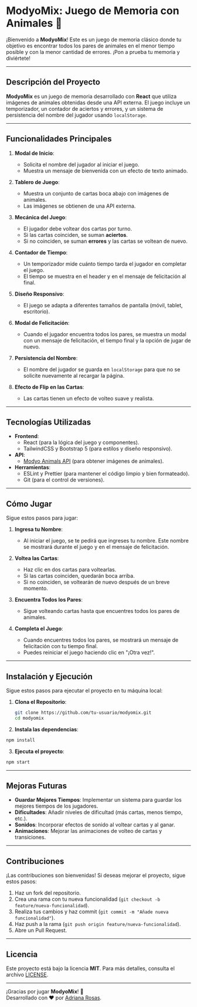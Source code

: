 # ModyoMix: Juego de Memoria con Animales 🐾

¡Bienvenido a **ModyoMix**! Este es un juego de memoria clásico donde tu objetivo es encontrar todos los pares de animales en el menor tiempo posible y con la menor cantidad de errores. ¡Pon a prueba tu memoria y diviértete!

---

## **Descripción del Proyecto**

**ModyoMix** es un juego de memoria desarrollado con **React** que utiliza imágenes de animales obtenidas desde una API externa. El juego incluye un temporizador, un contador de aciertos y errores, y un sistema de persistencia del nombre del jugador usando `localStorage`.

---

## **Funcionalidades Principales**

1. **Modal de Inicio**:

   - Solicita el nombre del jugador al iniciar el juego.
   - Muestra un mensaje de bienvenida con un efecto de texto animado.

2. **Tablero de Juego**:

   - Muestra un conjunto de cartas boca abajo con imágenes de animales.
   - Las imágenes se obtienen de una API externa.

3. **Mecánica del Juego**:

   - El jugador debe voltear dos cartas por turno.
   - Si las cartas coinciden, se suman **aciertos**.
   - Si no coinciden, se suman **errores** y las cartas se voltean de nuevo.

4. **Contador de Tiempo**:

   - Un temporizador mide cuánto tiempo tarda el jugador en completar el juego.
   - El tiempo se muestra en el header y en el mensaje de felicitación al final.

5. **Diseño Responsivo**:

   - El juego se adapta a diferentes tamaños de pantalla (móvil, tablet, escritorio).

6. **Modal de Felicitación**:

   - Cuando el jugador encuentra todos los pares, se muestra un modal con un mensaje de felicitación, el tiempo final y la opción de jugar de nuevo.

7. **Persistencia del Nombre**:

   - El nombre del jugador se guarda en `localStorage` para que no se solicite nuevamente al recargar la página.

8. **Efecto de Flip en las Cartas**:
   - Las cartas tienen un efecto de volteo suave y realista.

---

## **Tecnologías Utilizadas**

- **Frontend**:
  - React (para la lógica del juego y componentes).
  - TailwindCSS y Bootstrap 5 (para estilos y diseño responsivo).
- **API**:
  - [Modyo Animals API](https://fed-team.modyo.cloud/api/content/spaces/animals/types/game/entries?per_page=20) (para obtener imágenes de animales).
- **Herramientas**:
  - ESLint y Prettier (para mantener el código limpio y bien formateado).
  - Git (para el control de versiones).

---

## **Cómo Jugar**

Sigue estos pasos para jugar:

1. **Ingresa tu Nombre**:

   - Al iniciar el juego, se te pedirá que ingreses tu nombre. Este nombre se mostrará durante el juego y en el mensaje de felicitación.

2. **Voltea las Cartas**:

   - Haz clic en dos cartas para voltearlas.
   - Si las cartas coinciden, quedarán boca arriba.
   - Si no coinciden, se voltearán de nuevo después de un breve momento.

3. **Encuentra Todos los Pares**:

   - Sigue volteando cartas hasta que encuentres todos los pares de animales.

4. **Completa el Juego**:
   - Cuando encuentres todos los pares, se mostrará un mensaje de felicitación con tu tiempo final.
   - Puedes reiniciar el juego haciendo clic en "¡Otra vez!".

---

## **Instalación y Ejecución**

Sigue estos pasos para ejecutar el proyecto en tu máquina local:

1. **Clona el Repositorio**:

   ```bash
   git clone https://github.com/tu-usuario/modyomix.git
   cd modyomix

   ```

2. **Instala las dependencias**:

```bash
npm install
```

3. **Ejecuta el proyecto**:
```bash
npm start
```



---

## **Mejoras Futuras**

- **Guardar Mejores Tiempos**: Implementar un sistema para guardar los mejores tiempos de los jugadores.
- **Dificultades**: Añadir niveles de dificultad (más cartas, menos tiempo, etc.).
- **Sonidos**: Incorporar efectos de sonido al voltear cartas y al ganar.
- **Animaciones**: Mejorar las animaciones de volteo de cartas y transiciones.

---

## **Contribuciones**

¡Las contribuciones son bienvenidas! Si deseas mejorar el proyecto, sigue estos pasos:

1. Haz un fork del repositorio.
2. Crea una rama con tu nueva funcionalidad (`git checkout -b feature/nueva-funcionalidad`).
3. Realiza tus cambios y haz commit (`git commit -m "Añade nueva funcionalidad"`).
4. Haz push a la rama (`git push origin feature/nueva-funcionalidad`).
5. Abre un Pull Request.

---

## **Licencia**

Este proyecto está bajo la licencia **MIT**. Para más detalles, consulta el archivo [LICENSE](./LICENSE).

---

¡Gracias por jugar **ModyoMix**! 🎉  
Desarrollado con ❤️ por [Adriana Rosas](https://github.com/tu-usuario).

